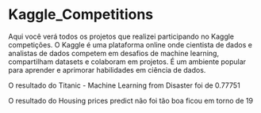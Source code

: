 # Kaggle_Competitions

Aqui você verá todos os projetos que realizei participando no Kaggle competições. O Kaggle é uma plataforma online onde cientista de dados e analistas de dados competem em desafios de machine learning, compartilham datasets e colaboram em projetos. É um ambiente popular para aprender e aprimorar habilidades em ciência de dados.

O resultado do Titanic - Machine Learning from Disaster foi de 0.77751

O resultado do Housing prices predict não foi tão boa ficou em torno de 19
